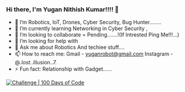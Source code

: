### Hi there, I'm Yugan Nithish Kumar!!!!  👋


- 🔭 I’m Robotics, IoT, Drones, Cyber Security, Bug Hunter........
- 🌱 I’m currently learning Networking in Cyber Security ,
- 👯 I’m looking to collaborate = Pending.......!(If Intrested Ping Me!!!...)
- 🤔 I’m looking for help with 
- 💬 Ask me about Robotics And techiee stuff....
- 📫 How to reach me: Gmail    -  yuganrobot@gmail.com
                      Instagram - @_.lost._.illusion._.7._
- ⚡ Fun fact: Relationship with Gadget......


[![Challenge | 100 Days of Code](https://img.shields.io/static/v1?label=Challenge&labelColor=384357&message=100%20Days%20of%20Code&color=00b4ee&style=for-the-badge&link=https://www.100daysofcode.com)](https://www.100daysofcode.com)

